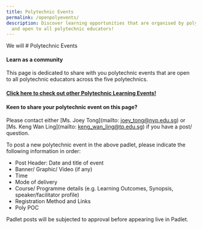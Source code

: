 ```yaml
---
title: Polytechnic Events
permalink: /openpolyevents/
description: Discover learning opportunities that are organised by polytechnics
  and open to all polytechnic educators!
---
```

 We will # Polytechnic Events

#### Learn as a community

This page is dedicated to share with you polytechnic events that are open to all polytechnic educators across the five polytechnics. 
       

#### [Click here to check out other Polytechnic Learning Events!](https://nyp.padlet.org/joeytong/pyh8eoctf1vj4q2y)

                    
	             
#### Keen to share your polytechnic  event on this page?

Please contact either [Ms. Joey Tong](mailto: joey_tong@nyp.edu.sg) or [Ms. Keng Wan Ling](mailto: keng_wan_ling@tp.edu.sg) if you have a post/ question. 

To post a new polytechnic event in the above padlet, please indicate the following information in order:
* Post Header: Date and title of event
* Banner/ Graphic/ Video (if any)
* Time 
* Mode of delivery
* Course/ Programme details (e.g. Learning Outcomes, Synopsis, speaker/facilitator profile)
* Registration Method and Links
* Poly POC

Padlet posts will be subjected to approval before appearing live in Padlet.


